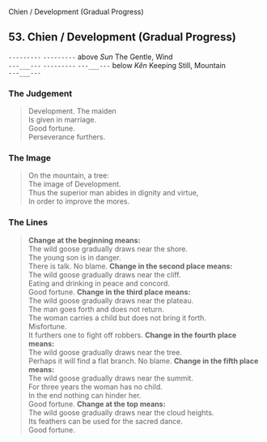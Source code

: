 Chien / Development (Gradual Progress)
## 53. Chien / Development (Gradual Progress)
``---------``
``---------`` above _Sun_ The Gentle, Wind  
``---___---``
``---------``
``---___---`` below _Kên_ Keeping Still, Mountain  
``---___---``
### The Judgement
> Development. The maiden  
 Is given in marriage.  
 Good fortune.  
 Perseverance furthers.
### The Image
> On the mountain, a tree:  
 The image of Development.  
 Thus the superior man abides in dignity and virtue,  
 In order to improve the mores.
### The Lines

 > **Change at the beginning means:**  
 The wild goose gradually draws near the shore.  
 The young son is in danger.  
 There is talk. No blame.
 > **Change in the second place means:**  
 The wild goose gradually draws near the cliff.  
 Eating and drinking in peace and concord.  
 Good fortune.
 > **Change in the third place means:**  
 The wild goose gradually draws near the plateau.  
 The man goes forth and does not return.  
 The woman carries a child but does not bring it forth.  
 Misfortune.  
 It furthers one to fight off robbers.
 > **Change in the fourth place means:**  
 The wild goose gradually draws near the tree.  
 Perhaps it will find a flat branch. No blame.
 > **Change in the fifth place means:**  
 The wild goose gradually draws near the summit.  
 For three years the woman has no child.  
 In the end nothing can hinder her.  
 Good fortune.
 > **Change at the top means:**  
 The wild goose gradually draws near the cloud heights.  
 Its feathers can be used for the sacred dance.  
 Good fortune.



